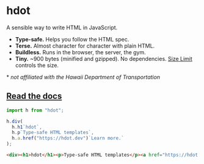 # hdot

A sensible way to write HTML in JavaScript.

- **Type-safe.** Helps you follow the HTML spec.
- **Terse.** Almost character for character with plain HTML.
- **Buildless.** Runs in the browser, the server, the gym.
- **Tiny.** ~900 bytes (minified and gzipped). No dependencies.
  [Size Limit](https://github.com/ai/size-limit) controls the size.

\* _not affiliated with the Hawaii Department of Transportation_


## [Read the docs](https://hdot.dev/)

```js
import h from "hdot"; 

h.div(
  h.h1`hdot`,
  h.p`Type-safe HTML templates`,
  h.a.href("https://hdot.dev")`Learn more.`
);
```
```html
<div><h1>hdot</h1><p>Type-safe HTML templates</p><a href="https://hdot.dev">Learn more.</a></div>
```
